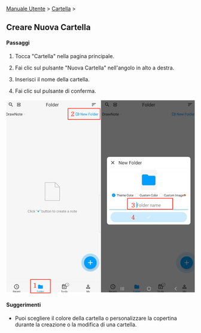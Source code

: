 [Manuale Utente](/dragonnest/drawnote/manual/it) > [Cartella](/dragonnest/drawnote/manual/it/folder) >

Creare Nuova Cartella
---
#### Passaggi

1. Tocca "Cartella" nella pagina principale.

2. Fai clic sul pulsante "Nuova Cartella" nell'angolo in alto a destra.

3. Inserisci il nome della cartella.

4. Fai clic sul pulsante di conferma.

![Nuova Cartella](imgs/new_folder1.png)

#### Suggerimenti
- Puoi scegliere il colore della cartella o personalizzare la copertina durante la creazione o la modifica di una cartella.
